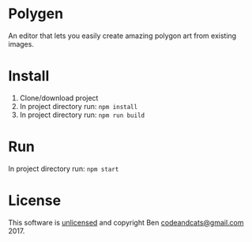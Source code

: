 # Polygen
An editor that lets you easily create amazing polygon art from existing images.

# Install
1. Clone/download project
2. In project directory run: `npm install`
3. In project directory run: `npm run build`

# Run
In project directory run: `npm start`

# License
This software is [unlicensed](https://docs.npmjs.com/files/package.json#license) and copyright Ben <codeandcats@gmail.com> 2017.
